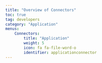 ```yaml
---
title: "Overview of Connectors"
toc: true
tag: developers
category: "Application"
menus: 
    Connectors:
        title: "Application"
        weight: 5
        icon: fa fa-file-word-o
        identifier: applicationconnector
---
```


